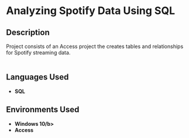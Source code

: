 # <h1>Analyzing Spotify Data Using SQL</h1>

<h2>Description</h2>
Project consists of an Access project the creates tables and relationships for Spotify streaming data.
<br />
<br />


<h2>Languages Used</h2>

- <b>SQL</b>


<h2>Environments Used </h2>

- <b>Windows 10/b>
- <b>Access</b>

<!--
 ```diff
- text in red
+ text in green
! text in orange
# text in gray
@@ text in purple (and bold)@@
```
--!>
